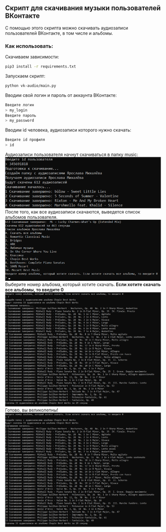 ## Скрипт для скачивания музыки пользователей ВКонтакте
С помощью этого скрипта можно скачивать аудиозаписи пользователей ВКонтакте, в том числе и альбомы.

### Как использовать:

Скачиваем зависимости:
```bash
pip3 install -r requirements.txt
```
Запускаем скрипт:
```bash
python vk-audio/main.py
```
Вводим свой логин и пароль от аккаунта ВКонтакте:
```bash
Введите логин
> my_login 
Введите пароль
> my_password
```
Вводим id человека, аудиозаписи которого нужно скачать:
```bash
Введите id профиля
> id
```
Аудиозаписи пользователя начнут скачиваться в папку music:
![](https://github.com/YarikMix/vk-audio/raw/main/images/1.png)<br>
После того, как все аудиозаписи скачаются, выведется список альбомов пользователя.
![](https://github.com/YarikMix/vk-audio/raw/main/images/2.png)<br>
Выберите номер альбома, который хотите скачать. **Если хотите скачать все альбомы, то введите 0**
![](https://github.com/YarikMix/vk-audio/raw/main/images/3.png)<br>
Готово, вы великолепны!
![](https://github.com/YarikMix/vk-audio/raw/main/images/3.png)